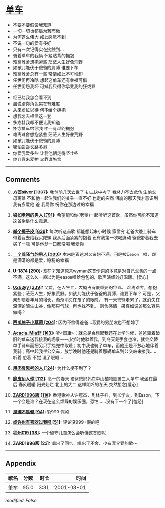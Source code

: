 # [单车](https://music.163.com/song?id=67422)

* 不要不要假设我知道
* 一切一切也都是为我而做
* 为何这么伟大 如此感觉不到
* 不说一句的爱有多好
* 只有一次记得实在接触到...
* 骑着单车的我俩 怀紧贴背的拥抱
* 难离难舍想抱紧些 茫茫人生好像荒野
* 如孩儿能伏于爸爸的肩膊 谁要下车
* 难离难舍总有一些 常情如此不可堆卸
* 任世间再冷酷 想起这单车还有幸福可借
* 任世间怨我坏 可知我只得你承受我的狂或野
* 
* 经已给我怎会看不到
* 虽说演你角色实在有难度
* 从来虚位以待 何不给个拥抱
* 想我怎去相信这一套
* 多疼惜我却不便让我知道
* 怀念单车给你我 唯一有过的拥抱
* 难离难舍想抱紧些 茫茫人生好像荒野
* 如孩儿能伏于爸爸的肩膊
* 哪怕遥遥长路多斜
* 你爱我爱多些 让我他朝走得坚壮些
* 你介意来爱护 又靠谁施舍


---

## Comments
0. **[方茴silver \[1307\]](https://music.163.com/#/user/home?id=117600850):** 我爸前几天去世了 初三快中考了 我努力不去悲伤 生前父母离婚 不和他一起住我们的关系一直不好 他走的突然 泪崩的那天我才意识到我有多爱他 爸 我爱你 祝你在那边过的幸福

1. **[稳如老狗的男人 \[791\]](https://music.163.com/#/user/home?id=41888999):** 希望能和你(老爹)一起听听这首歌，虽然你可能不知道这首歌是什么意思。

2. **[举个椰子皮 \[639\]](https://music.163.com/#/user/home?id=100093708):** 每次听这首歌 都能想起来小时候 家里穷 老爸大晚上骑车带着我去给我买陀螺 我从后面紧紧的抱着 还有我第一次喝脉动 爸爸带着我去买了一瓶 可是他却一口都没喝 我爱你

3. **[一个很骚气的男人 \[383\]](https://music.163.com/#/user/home?id=10031898):** 本来是表达对父亲的不满，可是被Eason一唱，却是满满的都是爱，稳稳的幸福

4. **[U-1874 \[290\]](https://music.163.com/#/user/home?id=57644632):** 现在才知道原来wyman这首作词的本意是对自己父亲的一点不满。这么久一直以为是eason唱给包包的，歌声演绎的好温暖。[爱心]

5. **[0262yy \[239\]](https://music.163.com/#/user/home?id=1044141):** 父爱，在人生里，大概占有很重要的位置。 难离难舍，想抱紧些；茫茫人生，好象荒野。如孩儿能伏于爸爸的肩膊，谁要下车？ 可是，父亲却随着年月的增长，渐渐消失在孩子的眼前。 有一天爸爸走累了，就消失在深深的陌生山谷，像那只气球，再也找不到。 割舍感情，果真如说的那么容易做吗？

6. **[西瓜柚子小草莓 \[204\]](https://music.163.com/#/user/home?id=254105696):** 因为不舍得爸爸…再爱的男朋友也不想嫁了

7. **[Acacia_Mia菲 \[163\]](https://music.163.com/#/user/home?id=66071851):** 听<單車>：就总是会想起我还在上学时候，爸爸骑着破旧的单车送我接我的场景----小学时他驮着我，到冬天戴手套也冷，就会交替单手骑车而把另只手揣兜中取暖；初中我也骑了单车，而他还是不放心地伴着我骑；高中起我坐公交车，放学晚时他还是骑着那辆单车到公交站来接我.....听着 想着 不觉 湿了眼眶...

8. **[用杰宝思考的人 \[124\]](https://music.163.com/#/user/home?id=55376644):** 为什么搜不到了？

9. **[脆皮仙人球 \[112\]](https://music.163.com/#/user/home?id=53013879):** 高一的春天 和爸爸妈妈在中山植物园骑三人单车 我坐在最后 春风暖暖 阳光灿烂 北上的大二 这样阴冷的冬天 突然想念[爱心]

10. **[ZARD1996版 \[110\]](https://music.163.com/#/user/home?id=529978394):** 香港歌神从许冠杰，到林子祥，到张学友，到Eason，下一个会是谁？在现在这么烦躁的娱乐圈，恐怕......没有下一个了[惶恐]

11. **[是键不是健 \[94\]](https://music.163.com/#/user/home?id=264463523):** 没999 假的

12. **[或许你有喜欢过我吗 \[51\]](https://music.163.com/#/user/home?id=303819059):** 评论没999+假的吧

13. **[程州019 \[38\]](https://music.163.com/#/user/home?id=278274492):** 一个留守儿童怎么会听懂这首歌呢

14. **[ZARD1996版 \[23\]](https://music.163.com/#/user/home?id=529978394):** 唱出了回忆，唱出了不舍，少有写父爱的歌～



---

## Appendix

|歌名|分数|时长|时间|
|:---|:---:|---:|---:|
|单车|95.0|3:31|2001-03-01

*modified: False*